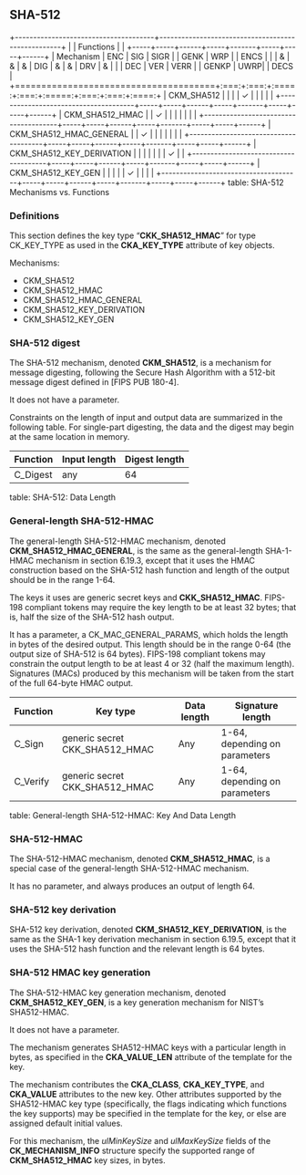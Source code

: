 ## SHA-512

+--------------------------------------+---------------------------------------------------+
|                                      | Functions                                         |
|                                      +-----+-----+------+-----+-------+-----+-----+------+
| Mechanism                            | ENC | SIG | SIGR |     | GENK  | WRP |     | ENCS |
|                                      |  &  |  &  |  &   | DIG |   &   |  &  | DRV |  &   |
|                                      | DEC | VER | VERR |     | GENKP | UWRP|     | DECS |
+======================================+:===:+:===:+:====:+:===:+:=====:+:===:+:===:+:====:+
| CKM_SHA512                           |     |     |      |  ✓  |       |     |     |      |
+--------------------------------------+-----+-----+------+-----+-------+-----+-----+------+
| CKM_SHA512_HMAC                      |     |  ✓  |      |     |       |     |     |      |
+--------------------------------------+-----+-----+------+-----+-------+-----+-----+------+
| CKM_SHA512_HMAC_GENERAL              |     |  ✓  |      |     |       |     |     |      |
+--------------------------------------+-----+-----+------+-----+-------+-----+-----+------+
| CKM_SHA512_KEY_DERIVATION            |     |     |      |     |       |     |  ✓  |      |
+--------------------------------------+-----+-----+------+-----+-------+-----+-----+------+
| CKM_SHA512_KEY_GEN                   |     |     |      |     |   ✓   |     |     |      |
+--------------------------------------+-----+-----+------+-----+-------+-----+-----+------+
table: SHA-512 Mechanisms vs. Functions

### Definitions

This section defines the key type “**CKK_SHA512_HMAC**” for type CK_KEY_TYPE as
used in the **CKA_KEY_TYPE** attribute of key objects.

Mechanisms:

- CKM_SHA512
- CKM_SHA512_HMAC
- CKM_SHA512_HMAC_GENERAL
- CKM_SHA512_KEY_DERIVATION
- CKM_SHA512_KEY_GEN

### SHA-512 digest

The SHA-512 mechanism, denoted **CKM_SHA512**, is a mechanism for message
digesting, following the Secure Hash Algorithm with a 512-bit message digest
defined in [FIPS PUB 180-4].

It does not have a parameter.

Constraints on the length of input and output data are summarized in the
following table. For single-part digesting, the data and the digest may begin at
the same location in memory.

| Function | Input length | Digest length |
|----------|--------------|---------------|
| C_Digest | any          | 64            |
table: SHA-512: Data Length

### General-length SHA-512-HMAC

The general-length SHA-512-HMAC mechanism, denoted **CKM_SHA512_HMAC_GENERAL**,
is the same as the general-length SHA-1-HMAC mechanism in section 6.19.3, except
that it uses the HMAC construction based on the SHA-512 hash function and length
of the output should be in the range 1-64.

The keys it uses are generic secret keys and **CKK_SHA512_HMAC**. FIPS-198
compliant tokens may require the key length to be at least 32 bytes; that is,
half the size of the SHA-512 hash output.

It has a parameter, a CK_MAC_GENERAL_PARAMS, which holds the length in bytes of
the desired output. This length should be in the range 0-64 (the output size of
SHA-512 is 64 bytes). FIPS-198 compliant tokens may constrain the output length
to be at least 4 or 32 (half the maximum length). Signatures (MACs) produced by
this mechanism will be taken from the start of the full 64-byte HMAC output.

| Function | Key type       | Data length | Signature length              |
|----------|----------------|-------------|-------------------------------|
| C_Sign   | generic secret CKK_SHA512_HMAC | Any | 1-64, depending on parameters |
| C_Verify | generic secret CKK_SHA512_HMAC | Any | 1-64, depending on parameters |
table: General-length SHA-512-HMAC: Key And Data Length

### SHA-512-HMAC

The SHA-512-HMAC mechanism, denoted **CKM_SHA512_HMAC**, is a special case of
the general-length SHA-512-HMAC mechanism.

It has no parameter, and always produces an output of length 64.

### SHA-512 key derivation

SHA-512 key derivation, denoted **CKM_SHA512_KEY_DERIVATION**, is the same as
the SHA-1 key derivation mechanism in section 6.19.5, except that it uses the
SHA-512 hash function and the relevant length is 64 bytes. 

### SHA-512 HMAC key generation

The SHA-512-HMAC key generation mechanism, denoted **CKM_SHA512_KEY_GEN**, is a
key generation mechanism for NIST’s SHA512-HMAC.

It does not have a parameter.

The mechanism generates SHA512-HMAC keys with a particular length in bytes, as
specified in the **CKA_VALUE_LEN** attribute of the template for the key.

The mechanism contributes the **CKA_CLASS**, **CKA_KEY_TYPE**, and **CKA_VALUE**
attributes to the new key. Other attributes supported by the SHA512-HMAC key
type (specifically, the flags indicating which functions the key supports) may
be specified in the template for the key, or else are assigned default initial
values.

For this mechanism, the _ulMinKeySize_ and _ulMaxKeySize_ fields of the
**CK_MECHANISM_INFO** structure specify the supported range of
**CKM_SHA512_HMAC** key sizes, in bytes.
